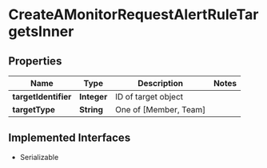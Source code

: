 

# CreateAMonitorRequestAlertRuleTargetsInner


## Properties

| Name | Type | Description | Notes |
|------------ | ------------- | ------------- | -------------|
|**targetIdentifier** | **Integer** | ID of target object |  |
|**targetType** | **String** | One of [Member, Team] |  |


## Implemented Interfaces

* Serializable


